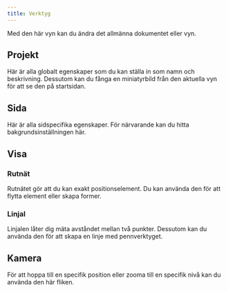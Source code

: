 ```yaml
---
title: Verktyg
---
```


Med den här vyn kan du ändra det allmänna dokumentet eller vyn.

## Projekt

Här är alla globalt egenskaper som du kan ställa in som namn och beskrivning.
Dessutom kan du fånga en miniatyrbild från den aktuella vyn för att se den på startsidan.

## Sida

Här är alla sidspecifika egenskaper. För närvarande kan du hitta bakgrundsinställningen här.

## Visa

### Rutnät

Rutnätet gör att du kan exakt positionselement. Du kan använda den för att flytta element eller skapa former.

### Linjal

Linjalen låter dig mäta avståndet mellan två punkter. Dessutom kan du använda den för att skapa en linje med pennverktyget.

## Kamera

För att hoppa till en specifik position eller zooma till en specifik nivå kan du använda den här fliken.
